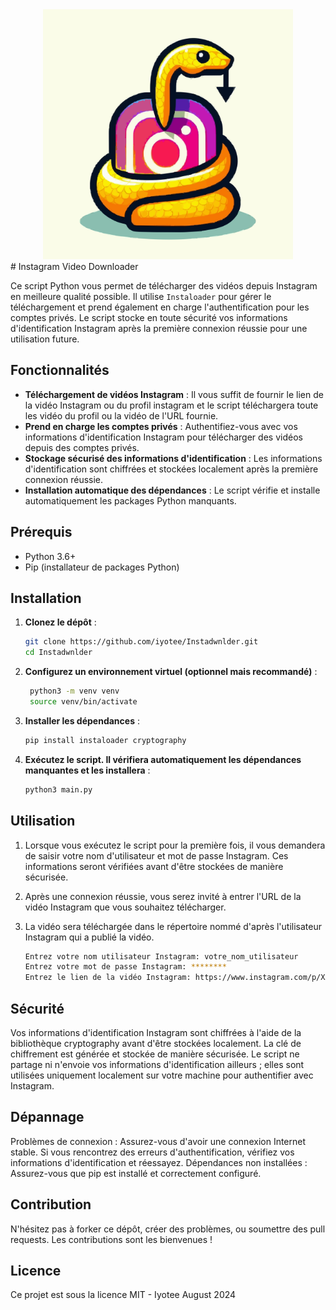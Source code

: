 <div align="center">
	<img src="image/OIG1.svg" alt="Logo" width="400" height="400">
</div>
# Instagram Video Downloader

Ce script Python vous permet de télécharger des vidéos depuis Instagram en meilleure qualité possible. Il utilise `Instaloader` pour gérer le téléchargement et prend également en charge l'authentification pour les comptes privés. Le script stocke en toute sécurité vos informations d'identification Instagram après la première connexion réussie pour une utilisation future.

## Fonctionnalités

- **Téléchargement de vidéos Instagram** : Il vous suffit de fournir le lien de la vidéo Instagram ou du profil instagram et le script téléchargera toute les vidéo du profil ou la vidéo de l'URL fournie.
- **Prend en charge les comptes privés** : Authentifiez-vous avec vos informations d'identification Instagram pour télécharger des vidéos depuis des comptes privés.
- **Stockage sécurisé des informations d'identification** : Les informations d'identification sont chiffrées et stockées localement après la première connexion réussie.
- **Installation automatique des dépendances** : Le script vérifie et installe automatiquement les packages Python manquants.

## Prérequis

- Python 3.6+
- Pip (installateur de packages Python)

## Installation

1. **Clonez le dépôt** :

   ```bash
   git clone https://github.com/iyotee/Instadwnlder.git
   cd Instadwnlder   
2. **Configurez un environnement virtuel (optionnel mais recommandé)** : 

   ```bash
    python3 -m venv venv
    source venv/bin/activate
3. **Installer les dépendances** :
   ```bash
   pip install instaloader cryptography

4. **Exécutez le script. Il vérifiera automatiquement les dépendances manquantes et les installera** : 

   ```bash
   python3 main.py
##  Utilisation
1. Lorsque vous exécutez le script pour la première fois, il vous demandera de saisir votre nom d'utilisateur et mot de passe Instagram. Ces informations seront vérifiées avant d'être stockées de manière sécurisée.

2. Après une connexion réussie, vous serez invité à entrer l'URL de la vidéo Instagram que vous souhaitez télécharger.

3. La vidéo sera téléchargée dans le répertoire nommé d'après l'utilisateur Instagram qui a publié la vidéo.  
   ```bash
   Entrez votre nom utilisateur Instagram: votre_nom_utilisateur
   Entrez votre mot de passe Instagram: ********
   Entrez le lien de la vidéo Instagram: https://www.instagram.com/p/XXXXXXXXXX/  

## Sécurité
Vos informations d'identification Instagram sont chiffrées à l'aide de la bibliothèque cryptography avant d'être stockées localement. La clé de chiffrement est générée et stockée de manière sécurisée.
Le script ne partage ni n'envoie vos informations d'identification ailleurs ; elles sont utilisées uniquement localement sur votre machine pour authentifier avec Instagram.

## Dépannage
Problèmes de connexion : Assurez-vous d'avoir une connexion Internet stable. Si vous rencontrez des erreurs d'authentification, vérifiez vos informations d'identification et réessayez.
Dépendances non installées : Assurez-vous que pip est installé et correctement configuré.

## Contribution
N'hésitez pas à forker ce dépôt, créer des problèmes, ou soumettre des pull requests. Les contributions sont les bienvenues !

## Licence
Ce projet est sous la licence MIT - Iyotee August 2024
